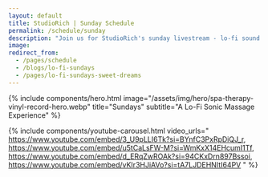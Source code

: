 ```yaml
---
layout: default
title: StudioRich | Sunday Schedule
permalink: /schedule/sunday
description: "Join us for StudioRich's sunday livestream - lo-fi sound therapy and creative sessions every week."
image:
redirect_from:
  - /pages/schedule
  - /blogs/lo-fi-sundays
  - /pages/lo-fi-sundays-sweet-dreams
---
```


{% include components/hero.html
  image="/assets/img/hero/spa-therapy-vinyl-record-hero.webp"
  title="Sundays"
  subtitle="A Lo-Fi Sonic Massage Experience" %}

{% include components/youtube-carousel.html video_urls="
https://www.youtube.com/embed/3_U9pLLI6Tk?si=BYnfC3PxRpDiQJ_r,
https://www.youtube.com/embed/u5tCaLsFW-M?si=WmKxX14EHcumI1Tf,
https://www.youtube.com/embed/d_ERqZwROAk?si=94CKxDrn897Bssoi,
https://www.youtube.com/embed/vKIr3HJiAVo?si=tA7LJDEHNItI64PV
" %}
